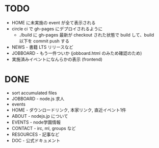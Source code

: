 # TODO
- HOME に未実施の event が全て表示される
- circle ci で gh-pages にデプロイされるように
  - ./build に gh-pages 最新が checkout された状態で build して、build 以下を commit push する
- NEWS - 書籍 LTS リリースなど
- JOBBOARD - もう一件ついか (jobboard.html のみため確認のため)
- 実施済みイベントになんらかの表示 (frontend)

# DONE
- sort accumulated files
- JOBBOARD - node.js 求人
- events
- HOME - ダウンロードリンク, 本家リンク, 直近イベント1件
- ABOUT - nodejs.jp について
- EVENTS - node学園情報
- CONTACT - irc, ml, groups など
- RESOURCES - 記事など
- DOC - 公式ドキュメント
